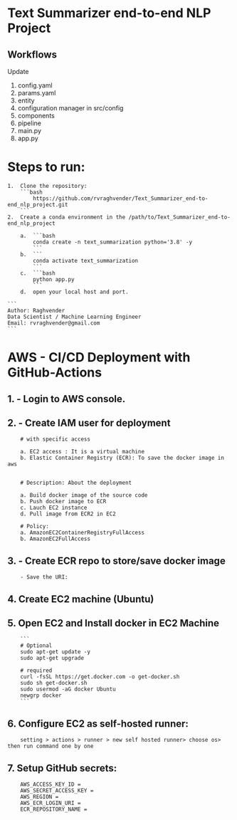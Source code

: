 # Text Summarizer end-to-end NLP Project

## Workflows

Update
1. config.yaml
2. params.yaml
3. entity
4. configuration manager in src/config 
5. components
6. pipeline
7. main.py
8. app.py


# Steps to run:

    1.  Clone the repository:
        ```bash
            https://github.com/rvraghvender/Text_Summarizer_end-to-end_nlp_project.git
        ```
    2.  Create a conda environment in the /path/to/Text_Summarizer_end-to-end_nlp_project
        
        a.  ```bash
            conda create -n text_summarization python='3.8' -y
            ```
        b.  ```
            conda activate text_summarization
            ``` 
        c.  ```bash
            python app.py
            ```
        d.  open your local host and port.

    ```
    Author: Raghvender
    Data Scientist / Machine Learning Engineer
    Email: rvraghvender@gmail.com
    ```
    
# AWS - CI/CD Deployment with GitHub-Actions

##  1. - Login to AWS console.

##  2. - Create IAM user for deployment

        # with specific access

        a. EC2 access : It is a virtual machine
        b. Elastic Container Registry (ECR): To save the docker image in aws


        # Description: About the deployment

        a. Build docker image of the source code
        b. Push docker image to ECR
        c. Lauch EC2 instance
        d. Pull image from ECR2 in EC2

        # Policy:
        a. AmazonEC2ContainerRegistryFullAccess
        b. AmazonEC2FullAccess

##  3. - Create ECR repo to store/save docker image
        - Save the URI: 

##  4. Create EC2 machine (Ubuntu)

##  5. Open EC2 and Install docker in EC2 Machine

        ``` 
        # Optional
        sudo apt-get update -y
        sudo apt-get upgrade

        # required
        curl -fsSL https://get.docker.com -o get-docker.sh
        sudo sh get-docker.sh
        sudo usermod -aG docker Ubuntu
        newgrp docker
        ```

##  6.  Configure EC2 as self-hosted runner:
        setting > actions > runner > new self hosted runner> choose os> then run command one by one

##  7.  Setup GitHub secrets:
        AWS_ACCESS_KEY_ID = 
        AWS_SECRET_ACCESS_KEY =
        AWS_REGION = 
        AWS_ECR_LOGIN_URI = 
        ECR_REPOSITORY_NAME = 
